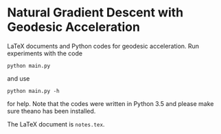 # Natural Gradient Descent with Geodesic Acceleration
LaTeX documents and Python codes for geodesic acceleration. Run experiments with the code
```
python main.py
```
and use 
```
python main.py -h
```
for help. Note that the codes were written in Python 3.5 and please make sure theano has been installed.

The LaTeX document is `notes.tex`.
